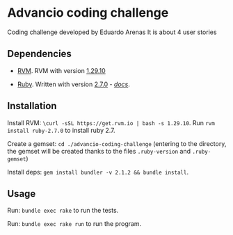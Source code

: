 # Advancio coding challenge

Coding challenge developed by Eduardo Arenas
It is about 4 user stories

## Dependencies

* [RVM](https://rvm.io). RVM with version [1.29.10](https://rvm.io/blog/2020/03/rvm-1-29-10)

* [Ruby](https://www.ruby-lang.org/en/).  Written with version [2.7.0](https://www.ruby-lang.org/en/news/2019/12/25/ruby-2-7-0-released/) - *[docs](https://docs.ruby-lang.org/en/2.7.0/)*.

## Installation

Install RVM: `\curl -sSL https://get.rvm.io | bash -s 1.29.10`. Run `rvm install ruby-2.7.0` to install ruby 2.7.

Create a gemset: `cd ./advancio-coding-challenge` (entering to the directory, the gemset will be created thanks to the files `.ruby-version` and `.ruby-gemset`)

Install deps: `gem install bundler -v 2.1.2 && bundle install`.

## Usage

Run: `bundle exec rake` to run the tests.

Run: `bundle exec rake run` to run the program.
